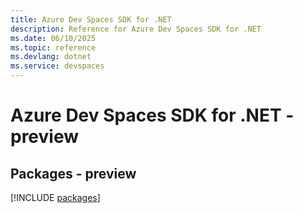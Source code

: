 ```yaml
---
title: Azure Dev Spaces SDK for .NET
description: Reference for Azure Dev Spaces SDK for .NET
ms.date: 06/10/2025
ms.topic: reference
ms.devlang: dotnet
ms.service: devspaces
---
```

# Azure Dev Spaces SDK for .NET - preview
## Packages - preview
[!INCLUDE [packages](dev-spaces-index.md)]